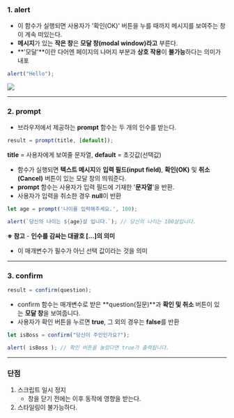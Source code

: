 
### **1. alert**

-   이 함수가 실행되면 사용자가 '확인(OK)' 버튼을 누를 때까지 메시지를 보여주는 창이 계속 떠있는다.
-   **메시지**가 있는 **작은 창**은 **모달 창(modal window)라고** 부른다.
-   **'모달'**이란 다어엔 페이지의 나머지 부분과 **상호 작용**이 **불가능**하다는 의미가 내포

```javascript
alert("Hello");
```

![](https://k.kakaocdn.net/dn/LSnJV/btrPvwio7rB/ev7nDg7PwBVB5CGKlZSAj0/img.png)

---

### **2. prompt**

-   브라우저에서 제공하는 **prompt** 함수는 두 개의 인수를 받는다.

```javascript
result = prompt(title, [default]);
```

**title** = 사용자에게 보여줄 문자열, **default** = 초깃값(선택값)

-   함수가 실행되면 **텍스트 메시지**와 **입력 필드(input field)**, **확인(OK)** 및 **취소(Cancel)** 버튼이 있는 모달 창의 띄워준다.
-   **prompt** 함수는 사용자가 입력 필드에 기재한 '**문자열**'을 반환.
-   사용자가 입력을 취소한 경우 **null**이 반환

```javascript
let age = prompt('나이를 입력해주세요.', 100);

alert(`당신의 나이는 ${age}살 입니다.`); // 당신의 나이는 100살입니다.
```

**※ 참고** - **인수를 감싸는 대괄호 [...]의 의미**

-   이 매개변수가 필수가 아닌 선택 값이라는 것을 의미

---

### **3. confirm**

```javascript
result = confirm(question);
```

-   confirm 함수는 매개변수로 받은 **question(질문)**과 **확인 및 취소** 버튼이 있는 **모달 창**을 보여줍니다.
-   사용자가 확인 버튼을 누르면 **true**, 그 외의 경우는 **false**를 반환

```javascript
let isBoss = confirm("당신이 주인인가요?");

alert( isBoss ); // 확인 버튼을 눌렀다면 true가 출력됩니다.
```

---

### **단점**

1.  스크립트 일시 정지
    -   창을 닫기 전에는 이후 동작에 영향을 받는다.
2.  스타일링이 불가능하다.